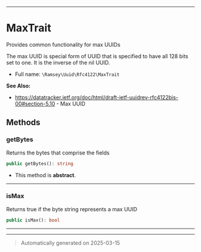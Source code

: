 ***

# MaxTrait

Provides common functionality for max UUIDs

The max UUID is special form of UUID that is specified to have all 128 bits
set to one. It is the inverse of the nil UUID.

* Full name: `\Ramsey\Uuid\Rfc4122\MaxTrait`

**See Also:**

* https://datatracker.ietf.org/doc/html/draft-ietf-uuidrev-rfc4122bis-00#section-5.10 - Max UUID




## Methods


### getBytes

Returns the bytes that comprise the fields

```php
public getBytes(): string
```




* This method is **abstract**.







***

### isMax

Returns true if the byte string represents a max UUID

```php
public isMax(): bool
```












***

***
> Automatically generated on 2025-03-15

